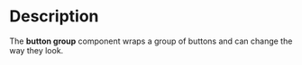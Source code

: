 # Description

The **button group** component wraps a group of buttons and can change the way they look.